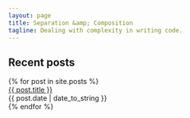 ```yaml
---
layout: page
title: Separation &amp; Composition
tagline: Dealing with complexity in writing code.
---
```


<h2 class="ui dividing header">Recent posts</h2>
<div class="ui animated selection list">
  {% for post in site.posts %}
          <div class="item">
            <a href="{{ BASE_PATH }}{{ post.url }}">{{ post.title }}</a>
            <div class="right floated">{{ post.date | date_to_string }}</div>
          </div>
  {% endfor %}
</div>
